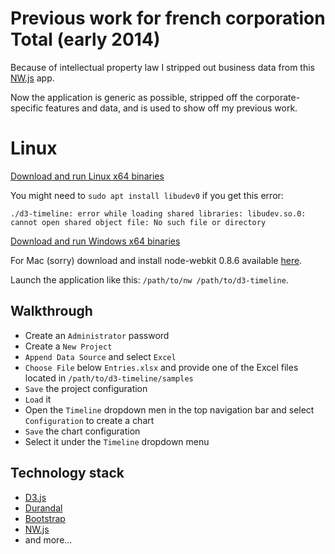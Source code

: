 # Previous work for french corporation Total (early 2014)

Because of intellectual property law I stripped out business data from this [NW.js](http://nwjs.io) app.

Now the application is generic as possible, stripped off the corporate-specific features and data, and is used to show off my previous work.

# Linux

[Download and run Linux x64 binaries](https://github.com/romseguy/d3-timeline/raw/master/bin/d3-timeline-20150418-linux-x64.zip)

You might need to `sudo apt install libudev0` if you get this error:

```./d3-timeline: error while loading shared libraries: libudev.so.0: cannot open shared object file: No such file or directory```

[Download and run Windows x64 binaries](https://github.com/romseguy/d3-timeline/raw/master/bin/d3-timeline-20150417-windows-x64.zip)

For Mac (sorry) download and install node-webkit 0.8.6 available [here](https://github.com/nwjs/nw.js).

Launch the application like this: ``` /path/to/nw /path/to/d3-timeline ```.

## Walkthrough

* Create an ```Administrator``` password
* Create a ```New Project```
* ```Append Data Source``` and select ```Excel```
* ```Choose File``` below ```Entries.xlsx``` and provide one of the Excel files located in ```/path/to/d3-timeline/samples```
* ```Save``` the project configuration
* ```Load``` it
* Open the ```Timeline``` dropdown men in the top navigation bar and select ```Configuration``` to create a chart
* ```Save``` the chart configuration
* Select it under the ```Timeline``` dropdown menu

## Technology stack

* [D3.js](http://d3js.org)
* [Durandal](http://durandaljs.com)
* [Bootstrap](http://getbootstrap.com)
* [NW.js](http://nwjs.io)
* and more...
